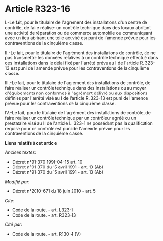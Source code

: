 # Article R323-16

I.-Le fait, pour le titulaire de l'agrément des installations d'un centre de contrôle, de faire réaliser un contrôle
technique dans des locaux abritant une activité de réparation ou de commerce automobile ou communiquant avec un lieu abritant
une telle activité est puni de l'amende prévue pour les contraventions de la cinquième classe. 

II.-Le fait, pour le titulaire de l'agrément des installations de contrôle, de ne pas transmettre les données relatives à un
contrôle technique effectué dans ces installations dans le délai fixé par l'arrêté prévu au I de l'article R. 323-13 est puni
de l'amende prévue pour les contraventions de la cinquième classe. 

III.-Le fait, pour le titulaire de l'agrément des installations de contrôle, de faire réaliser un contrôle technique dans des
installations ou au moyen d'équipements non conformes à l'agrément délivré ou aux dispositions définies par l'arrêté visé au
I de l'article R. 323-13 est puni de l'amende prévue pour les contraventions de la cinquième classe. 

IV.-Le fait, pour le titulaire de l'agrément des installations de contrôle, de faire réaliser un contrôle technique par un
contrôleur agréé ou un prestataire visé au II de l'article L. 323-1 ne possédant pas la qualification requise pour ce
contrôle est puni de l'amende prévue pour les contraventions de la cinquième classe.

**Liens relatifs à cet article**

_Anciens textes_:

  - Décret n°91-370 1991-04-15 art. 10
  - Décret n°91-370 du 15 avril 1991 - art. 10 (Ab)
  - Décret n°91-370 du 15 avril 1991 - art. 13 (Ab)

_Modifié par_:

  - Décret n°2010-671 du 18 juin 2010 - art. 5

_Cite_:

  - Code de la route. - art. L323-1
  - Code de la route. - art. R323-13

_Cité par_:

  - Code de la route. - art. R130-4 (V)
